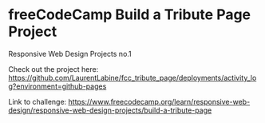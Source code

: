 # freeCodeCamp Build a Tribute Page Project

Responsive Web Design Projects no.1

Check out the project here: https://github.com/LaurentLabine/fcc_tribute_page/deployments/activity_log?environment=github-pages

Link to challenge: https://www.freecodecamp.org/learn/responsive-web-design/responsive-web-design-projects/build-a-tribute-page
